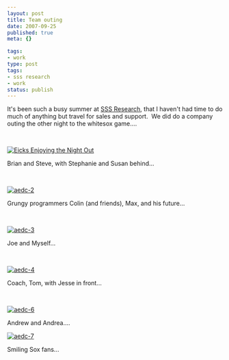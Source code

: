 ```yaml
---
layout: post
title: Team outing
date: 2007-09-25
published: true
meta: {}

tags:
- work
type: post
tags:
- sss research
- work
status: publish
---
```



It's been such a busy summer at [SSS Research](www.sss-research.com), that I haven't had time to do much of anything but travel for sales and support.  We did do a company outing the other night to the whitesox game....



 



[![Eicks Enjoying the Night Out](http://www.andyeick.com/_blogMedia/d36363241d26_E893/aedc1_thumb.jpg)](http://www.andyeick.com/_blogMedia/d36363241d26_E893/aedc1.jpg)



Brian and Steve, with Stephanie and Susan behind...



 



[![aedc-2](http://www.andyeick.com/_blogMedia/d36363241d26_E893/aedc2_thumb.jpg)](http://www.andyeick.com/_blogMedia/d36363241d26_E893/aedc2.jpg)



Grungy programmers Colin (and friends), Max, and his future...



 



[![aedc-3](http://www.andyeick.com/_blogMedia/d36363241d26_E893/aedc3_thumb.jpg)](http://www.andyeick.com/_blogMedia/d36363241d26_E893/aedc3.jpg)



Joe and Myself...



 



[![aedc-4](http://www.andyeick.com/_blogMedia/d36363241d26_E893/aedc4_thumb.jpg)](http://www.andyeick.com/_blogMedia/d36363241d26_E893/aedc4.jpg)



Coach, Tom, with Jesse in front...



 



[![aedc-6](http://www.andyeick.com/_blogMedia/d36363241d26_E893/aedc6_thumb.jpg)](http://www.andyeick.com/_blogMedia/d36363241d26_E893/aedc6.jpg)



Andrew and Andrea....



[![aedc-7](http://www.andyeick.com/_blogMedia/d36363241d26_E893/aedc7_thumb.jpg)](http://www.andyeick.com/_blogMedia/d36363241d26_E893/aedc7.jpg)



Smiling Sox fans...

